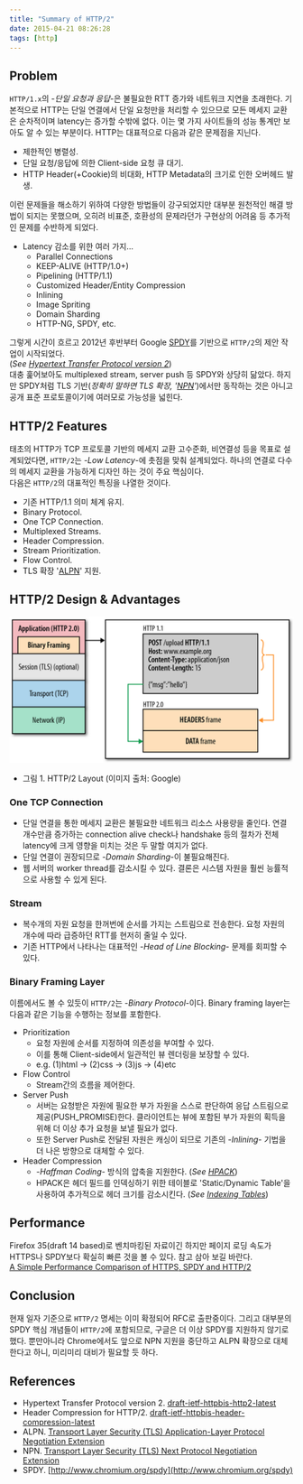 ```yaml
---
title: "Summary of HTTP/2"
date: 2015-04-21 08:26:28
tags: [http]
---
```


## Problem
`HTTP/1.x`의 -*단일 요청과 응답*-은 불필요한 RTT 증가와 네트워크 지연을 초래한다. 기본적으로 HTTP는 단일 연결에서 단일 요청만을 처리할 수 있으므로 모든 메세지 교환은 순차적이며 latency는 증가할 수밖에 없다. 이는 몇 가지 사이트들의 성능 통계만 보아도 알 수 있는 부분이다. HTTP는 대표적으로 다음과 같은 문제점을 지닌다.

* 제한적인 병렬성.
* 단일 요청/응답에 의한 Client-side 요청 큐 대기.
* HTTP Header(+Cookie)의 비대화, HTTP Metadata의 크기로 인한 오버헤드 발생.

이런 문제들을 해소하기 위하여 다양한 방법들이 강구되었지만 대부분 원천적인 해결 방법이 되지는 못했으며, 오히려 비표준, 호환성의 문제라던가 구현상의 어려움 등 추가적인 문제를 수반하게 되었다.

* Latency 감소를 위한 여러 가지...  
	* Parallel Connections
	* KEEP-ALIVE (HTTP/1.0+)
	* Pipelining (HTTP/1.1)
	* Customized Header/Entity Compression
	* Inlining
	* Image Spriting
	* Domain Sharding
	* HTTP-NG, SPDY, etc.

그렇게 시간이 흐르고 2012년 후반부터 Google [SPDY](http://www.chromium.org/spdy)를 기반으로 `HTTP/2`의 제안 작업이 시작되었다.  
(*See [Hypertext Transfer Protocol version 2](http://http2.github.io/http2-spec/)*)  
대충 훑어보아도 multiplexed stream, server push 등 SPDY와 상당히 닮았다. 하지만 SPDY처럼 TLS 기반(*정확히 말하면 TLS 확장, '[NPN](https://tools.ietf.org/html/draft-agl-tls-nextprotoneg-04)'*)에서만 동작하는 것은 아니고 공개 표준 프로토콜이기에 여러모로 가능성을 넓힌다.


## HTTP/2 Features
태초의 HTTP가 TCP 프로토콜 기반의 메세지 교환 고수준화, 비연결성 등을 목표로 설계되었다면, `HTTP/2`는 -*Low Latency*-에 촛점을 맞춰 설계되었다. 하나의 연결로 다수의 메세지 교환을 가능하게 디자인 하는 것이 주요 핵심이다.  
다음은 `HTTP/2`의 대표적인 특징을 나열한 것이다.

* 기존 HTTP/1.1 의미 체계 유지.
* Binary Protocol.
* One TCP Connection.
* Multiplexed Streams.
* Header Compression.
* Stream Prioritization.
* Flow Control.
* TLS 확장 '[ALPN](https://tools.ietf.org/html/rfc7301)' 지원.


## HTTP/2 Design & Advantages
![HTTP/2 Design](../assets/images/http_2_design.png)
- 그림 1. HTTP/2 Layout (이미지 출처: Google)

### One TCP Connection
* 단일 연결을 통한 메세지 교환은 불필요한 네트워크 리소스 사용량을 줄인다. 연결 개수만큼 증가하는 connection alive check나 handshake 등의 절차가 전체 latency에 크게 영향을 미치는 것은 두 말할 여지가 없다.
* 단일 연결이 권장되므로 -*Domain Sharding*-이 불필요해진다.
* 웹 서버의 worker thread를 감소시킬 수 있다. 결론은 시스템 자원을 훨씬 능률적으로 사용할 수 있게 된다.

### Stream
* 복수개의 자원 요청을 한꺼번에 순서를 가지는 스트림으로 전송한다. 요청 자원의 개수에 따라 급증하던 RTT를 현저히 줄일 수 있다.  
* 기존 HTTP에서 나타나는 대표적인 -*Head of Line Blocking*- 문제를 회피할 수 있다.

### Binary Framing Layer
이름에서도 볼 수 있듯이 `HTTP/2`는 -*Binary Protocol*-이다. Binary framing layer는 다음과 같은 기능을 수행하는 정보를 포함한다.

* Prioritization
	* 요청 자원에 순서를 지정하여 의존성을 부여할 수 있다.
	* 이를 통해 Client-side에서 일관적인 뷰 렌더링을 보장할 수 있다.
	* e.g. (1)html -> (2)css -> (3)js -> (4)etc
* Flow Control
	* Stream간의 흐름을 제어한다.
* Server Push
	* 서버는 요청받은 자원에 필요한 부가 자원을 스스로 판단하여 응답 스트림으로 제공(PUSH_PROMISE)한다. 클라이언트는 뷰에 포함된 부가 자원의 획득을 위해 더 이상 추가 요청을 보낼 필요가 없다.
	* 또한 Server Push로 전달된 자원은 캐싱이 되므로 기존의 -*Inlining*- 기법을 더 나은 방향으로 대체할 수 있다.
* Header Compression
	* -*Haffman Coding*- 방식의 압축을 지원한다. (*See [HPACK](http://http2.github.io/http2-spec/compression.html)*)
	* HPACK은 헤더 필드를 인덱싱하기 위한 테이블로 'Static/Dynamic Table'을 사용하여 추가적으로 헤더 크기를 감소시킨다. (*See [Indexing Tables](http://http2.github.io/http2-spec/compression.html)*)


## Performance
Firefox 35(draft 14 based)로 벤치마킹된 자료이긴 하지만 페이지 로딩 속도가 HTTPS나 SPDY보다 확실히 빠른 것을 볼 수 있다. 참고 삼아 보길 바란다.  
[A Simple Performance Comparison of HTTPS, SPDY and HTTP/2](https://blog.httpwatch.com/2015/01/16/a-simple-performance-comparison-of-https-spdy-and-http2/)


## Conclusion
현재 일자 기준으로 `HTTP/2` 명세는 이미 확정되어 RFC로 출판중이다. 그리고 대부분의 SPDY 핵심 개념들이 `HTTP/2`에 포함되므로, 구글은 더 이상 SPDY를 지원하지 않기로 했다. 뿐만아니라 Chrome에서도 앞으로 NPN 지원을 중단하고 ALPN 확장으로 대체한다고 하니, 미리미리 대비가 필요할 듯 하다.


## References
* Hypertext Transfer Protocol version 2. [draft-ietf-httpbis-http2-latest](http://http2.github.io/http2-spec/)
* Header Compression for HTTP/2. [draft-ietf-httpbis-header-compression-latest](http://http2.github.io/http2-spec/compression.html)
* ALPN. [Transport Layer Security (TLS)
            Application-Layer Protocol Negotiation Extension](https://tools.ietf.org/html/rfc7301)
* NPN. [Transport Layer Security (TLS) Next Protocol Negotiation Extension](https://tools.ietf.org/html/draft-agl-tls-nextprotoneg-04)
* SPDY. [http://www.chromium.org/spdy](http://www.chromium.org/spdy)
